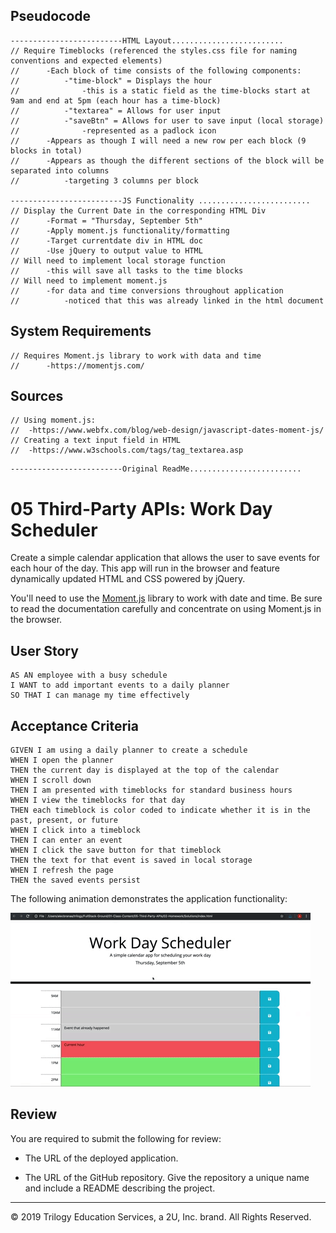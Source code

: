 ## Pseudocode

```
-------------------------HTML Layout.........................
// Require Timeblocks (referenced the styles.css file for naming conventions and expected elements)
//      -Each block of time consists of the following components:
//          -"time-block" = Displays the hour
//              -this is a static field as the time-blocks start at 9am and end at 5pm (each hour has a time-block)
//          -"textarea" = Allows for user input
//          -"saveBtn" = Allows for user to save input (local storage)
//              -represented as a padlock icon
//      -Appears as though I will need a new row per each block (9 blocks in total)
//      -Appears as though the different sections of the block will be separated into columns
//          -targeting 3 columns per block

-------------------------JS Functionality .........................
// Display the Current Date in the corresponding HTML Div
//      -Format = "Thursday, September 5th"
//      -Apply moment.js functionality/formatting
//      -Target currentdate div in HTML doc
//      -Use jQuery to output value to HTML
// Will need to implement local storage function
//      -this will save all tasks to the time blocks
// Will need to implement moment.js
//      -for data and time conversions throughout application
//          -noticed that this was already linked in the html document
```

## System Requirements
```
// Requires Moment.js library to work with data and time
//      -https://momentjs.com/
```

## Sources
```
// Using moment.js:
//  -https://www.webfx.com/blog/web-design/javascript-dates-moment-js/
// Creating a text input field in HTML
//  -https://www.w3schools.com/tags/tag_textarea.asp

```

```
-------------------------Original ReadMe.........................
```

# 05 Third-Party APIs: Work Day Scheduler

Create a simple calendar application that allows the user to save events for each hour of the day. This app will run in the browser and feature dynamically updated HTML and CSS powered by jQuery.

You'll need to use the [Moment.js](https://momentjs.com/) library to work with date and time. Be sure to read the documentation carefully and concentrate on using Moment.js in the browser.

## User Story

```
AS AN employee with a busy schedule
I WANT to add important events to a daily planner
SO THAT I can manage my time effectively
```

## Acceptance Criteria

```
GIVEN I am using a daily planner to create a schedule
WHEN I open the planner
THEN the current day is displayed at the top of the calendar
WHEN I scroll down
THEN I am presented with timeblocks for standard business hours
WHEN I view the timeblocks for that day
THEN each timeblock is color coded to indicate whether it is in the past, present, or future
WHEN I click into a timeblock
THEN I can enter an event
WHEN I click the save button for that timeblock
THEN the text for that event is saved in local storage
WHEN I refresh the page
THEN the saved events persist
```

The following animation demonstrates the application functionality:

![day planner demo](./Assets/05-third-party-apis-homework-demo.gif)

## Review

You are required to submit the following for review:

* The URL of the deployed application.

* The URL of the GitHub repository. Give the repository a unique name and include a README describing the project.

- - -
© 2019 Trilogy Education Services, a 2U, Inc. brand. All Rights Reserved.
